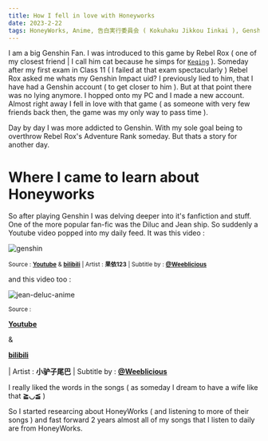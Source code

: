 ```yaml
---
title: How I fell in love with Honeyworks
date: 2023-2-22
tags: HoneyWorks, Anime, 告白実行委員会 ( Kokuhaku Jikkou Iinkai ), Genshin Impact, Rebel Rox
---
```


I am a big Genshin Fan. I was introduced to this game by Rebel Rox ( one of my closest friend | I call him cat because he simps for [`Keqing`](https://genshin-impact.fandom.com/wiki/Keqing) ). Someday after my first exam in Class 11 ( I failed at that exam spectacularly ) Rebel Rox asked me whats my Genshin Impact uid? I previously lied to him, that I have had a Genshin account ( to get closer to him ). But at that point there was no lying anymore. I hopped onto my PC and I made a new account. Almost right away I fell in love with that game ( as someone with very few friends back then, the game was my only way to pass time ).

Day by day I was more addicted to Genshin. With my sole goal being to overthrow Rebel Rox's Adventure Rank someday. But thats a story for another day.

# Where I came to learn about Honeyworks

So after playing Genshin I was delving deeper into it's fanfiction and stuff. One of the more popular fan-fic was the Diluc and Jean ship. So suddenly a Youtube video popped into my daily feed. It was this video :

![genshin](./Genshin.av1)

<sub>

 Source : **[Youtube](https://www.youtube.com/watch/KpZvpVcmo5Q)** & **[bilibili](https://www.bilibili.com/video/BV1MP4y1p7UH/)** | Artist : **果依123** | Subtitle by : [**@Weeblicious**](https://www.youtube.com/@Weeblicious) 
 
 </sub>

and this video too :

![jean-deluc-anime](./Jean-deluc-anime.av1)

<sub> Source : 
<b>

[Youtube](https://www.youtube.com/watch/NuJceGJdDo8)

</b>

 & 
 <b>
 
 [bilibili](https://www.bilibili.com/video/BV1gL411n7rd/)
 
 </b>

 | Artist : **小驴子尾巴** | Subtitle by : **[@Weeblicious](https://www.youtube.com/@Weeblicious)** 
 
 </sub>

I really liked the words in the songs ( as someday I dream to have a wife like that **≧◡≦** )

So I started researcing about HoneyWorks ( and listening to more of their songs ) and fast forward 2 years almost all of my songs that I listen to daily are from HoneyWorks.
